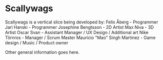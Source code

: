 # Scallywags

Scallywags is a vertical slice being developed by: 
Felix Åberg - Programmer 
Jari Hanski - Programmer 
Josephine Bengtsson - 2D Artist 
Max Niva - 3D Artist 
Oscar Svan - Assistant Manager / UX Design / Additional art 
Nike Törnros - Manager / Scrum Master 
Mauricio "Mao" Singh Martinez - Game design / Music / Product owner 
 
Other general information goes here. 